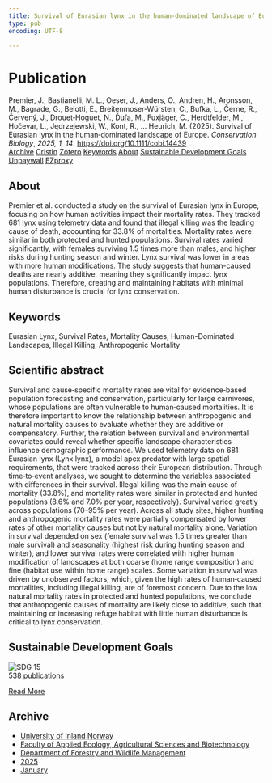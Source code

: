 ```yaml
---
title: Survival of Eurasian lynx in the human‐dominated landscape of Europe
type: pub
encoding: UTF-8

---
```

<h1>Publication</h1>
<article id="csl-bib-container-VEZ9AZUK" class="csl-bib-container">
  <div class="csl-bib-body"> <div class="csl-entry">Premier, J., Bastianelli, M. L., Oeser, J., Anders, O., Andren, H., Aronsson, M., Bagrade, G., Belotti, E., Breitenmoser‐Würsten, C., Bufka, L., Černe, R., Červený, J., Drouet‐Hoguet, N., Ďuľa, M., Fuxjäger, C., Herdtfelder, M., Hočevar, L., Jędrzejewski, W., Kont, R., … Heurich, M. (2025). Survival of Eurasian lynx in the human‐dominated landscape of Europe. <i>Conservation Biology</i>, <i>2025, 1, 14</i>. <a href="https://doi.org/10.1111/cobi.14439">https://doi.org/10.1111/cobi.14439</a></div> </div>
  <div class="csl-bib-buttons">
    <a href="#taxonomy-article-VEZ9AZUK" alt="archive" class="csl-bib-button">Archive</a>
    <a href="https://app.cristin.no/results/show.jsf?id=2341314" alt="Cristin" class="csl-bib-button">Cristin</a>
    <a href="http://zotero.org/groups/5881554/items/VEZ9AZUK" alt="Zotero" class="csl-bib-button">Zotero</a>
    <a href="#keywords-article-VEZ9AZUK" alt="keywords" class="csl-bib-button">Keywords</a>
    <a href="#about-article-VEZ9AZUK" alt="about_pub" class="csl-bib-button">About</a>
    <a href="#sdg-article-VEZ9AZUK" alt="sdg" class="csl-bib-button">Sustainable Development Goals</a>
    <a href="https://doi.org/10.1111/cobi.14439" alt="Unpaywall" class="csl-bib-button">Unpaywall</a>
    <a href="https://doi.org/10.1111/cobi.14439" alt="EZproxy" class="csl-bib-button">EZproxy</a>
  </div>
  <div id="csl-bib-meta-container-VEZ9AZUK"></div>
</article>
<div id="csl-bib-meta-VEZ9AZUK" class="csl-bib-meta">
  <article id="about-article-VEZ9AZUK" class="about_pub-article">
    <h1>About</h1>
    Premier et al. conducted a study on the survival of Eurasian lynx in Europe, focusing on how human activities impact their mortality rates. They tracked 681 lynx using telemetry data and found that illegal killing was the leading cause of death, accounting for 33.8% of mortalities. Mortality rates were similar in both protected and hunted populations. Survival rates varied significantly, with females surviving 1.5 times more than males, and higher risks during hunting season and winter. Lynx survival was lower in areas with more human modifications. The study suggests that human-caused deaths are nearly additive, meaning they significantly impact lynx populations. Therefore, creating and maintaining habitats with minimal human disturbance is crucial for lynx conservation.
  </article>
  <article id="keywords-article-VEZ9AZUK" class="keywords-article">
    <h1>Keywords</h1>
    Eurasian Lynx, Survival Rates, Mortality Causes, Human-Dominated Landscapes, Illegal Killing, Anthropogenic Mortality
  </article>
  <article id="abstract-article-VEZ9AZUK" class="abstract-article">
    <h1>Scientific abstract</h1>
    Survival and cause‐specific mortality rates are vital for evidence‐based population forecasting and conservation, particularly for large carnivores, whose populations are often vulnerable to human‐caused mortalities. It is therefore important to know the relationship between anthropogenic and natural mortality causes to evaluate whether they are additive or compensatory. Further, the relation between survival and environmental covariates could reveal whether specific landscape characteristics influence demographic performance. We used telemetry data on 681 Eurasian lynx (Lynx lynx), a model apex predator with large spatial requirements, that were tracked across their European distribution. Through time‐to‐event analyses, we sought to determine the variables associated with differences in their survival. Illegal killing was the main cause of mortality (33.8%), and mortality rates were similar in protected and hunted populations (8.6% and 7.0% per year, respectively). Survival varied greatly across populations (70–95% per year). Across all study sites, higher hunting and anthropogenic mortality rates were partially compensated by lower rates of other mortality causes but not by natural mortality alone. Variation in survival depended on sex (female survival was 1.5 times greater than male survival) and seasonality (highest risk during hunting season and winter), and lower survival rates were correlated with higher human modification of landscapes at both coarse (home range composition) and fine (habitat use within home range) scales. Some variation in survival was driven by unobserved factors, which, given the high rates of human‐caused mortalities, including illegal killing, are of foremost concern. Due to the low natural mortality rates in protected and hunted populations, we conclude that anthropogenic causes of mortality are likely close to additive, such that maintaining or increasing refuge habitat with little human disturbance is critical to lynx conservation.
  </article>
  <article id="sdg-article-VEZ9AZUK" class="sdg-article">
    <h1>Sustainable Development Goals</h1>
    <div class="sdg-container"><div id="sdg15" class="sdg">
        <img src="{{< params subfolder >}}images/sdg/sdg15_en.png" class="image" alt="SDG 15">
        <div class="sdg-overlay">
          <a href="{{< params subfolder >}}en/archive/?sdg=15#archive" class="sdg-publication-count"><span>538</span> publications</a>
          <p><a href="https://sdgs.un.org/goals/goal15" class="sdg-read-more">Read More</a></p>
        </div>
      </div></div>
  </article>
  <article id="taxonomy-article-VEZ9AZUK" class="taxonomy-article">
    <h1>Archive</h1>
    <ul>
      <li><a href="{{< params subfolder >}}en/archive/?key=3DCRN523">University of Inland Norway</a></li>
      <li><a href="{{< params subfolder >}}en/archive/?key=T77LXH6D">Faculty of Applied Ecology, Agricultural Sciences and Biotechnology</a></li>
      <li><a href="{{< params subfolder >}}en/archive/?key=7TRARPE3">Department of Forestry and Wildlife Management</a></li>
      <li><a href="{{< params subfolder >}}en/archive/?key=H5L4MZHE">2025</a></li>
      <li><a href="{{< params subfolder >}}en/archive/?key=Z4NRWY2R">January</a></li>
    </ul>
  </article>
</div>
